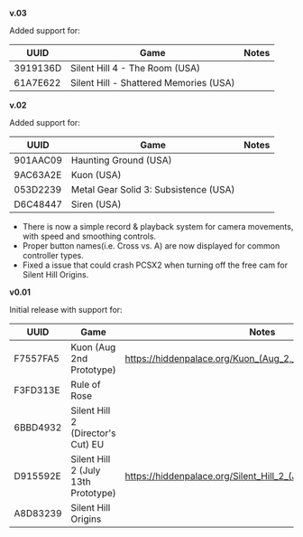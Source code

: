 **v.03**

Added support for:

| UUID     | Game                                   | Notes |
| -------- | -------------------------------------- | ----- |
| 3919136D | Silent Hill 4 - The Room (USA)         |       |
| 61A7E622 | Silent Hill - Shattered Memories (USA) |       |

**v.02**

Added support for:

| UUID     | Game                                | Notes                                                        |
| -------- | ----------------------------------- | ------------------------------------------------------------ |
| 901AAC09 | Haunting Ground (USA)                 |                                                              |
| 9AC63A2E | Kuon (USA)                            |                                                              |
| 053D2239 | Metal Gear Solid 3: Subsistence (USA) |                                                              |
| D6C48447 | Siren (USA)                           |                                                              |

- There is now a simple record & playback system for camera movements, with speed and smoothing controls.
- Proper button names(i.e. Cross vs. A) are now displayed for common controller types.
- Fixed a issue that could crash PCSX2 when turning off the free cam for Silent Hill Origins.

**v0.01**

Initial release with support for:

| UUID     | Game                                | Notes                                                        |
| -------- | ----------------------------------- | ------------------------------------------------------------ |
| F7557FA5 | Kuon (Aug 2nd Prototype)            | https://hiddenpalace.org/Kuon_(Aug_2,_2004_prototype)        |
| F3FD313E | Rule of Rose                        |                                                              |
| 6BBD4932 | Silent Hill 2 (Director's Cut) EU   |                                                              |
| D915592E | Silent Hill 2 (July 13th Prototype) | https://hiddenpalace.org/Silent_Hill_2_(Jul_13,_2001_prototype) |
| A8D83239 | Silent Hill Origins                 |                                                              |